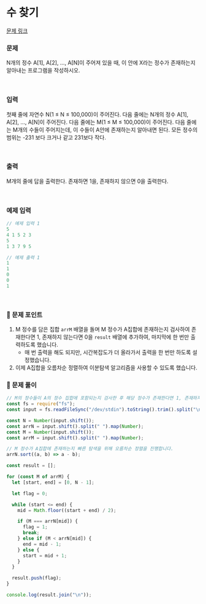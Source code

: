 # 수 찾기

[문제 링크](https://www.acmicpc.net/problem/1920)

### 문제

N개의 정수 A[1], A[2], …, A[N]이 주어져 있을 때, 이 안에 X라는 정수가 존재하는지 알아내는 프로그램을 작성하시오.

<br/>

### 입력

첫째 줄에 자연수 N(1 ≤ N ≤ 100,000)이 주어진다. 다음 줄에는 N개의 정수 A[1], A[2], …, A[N]이 주어진다. 다음 줄에는 M(1 ≤ M ≤ 100,000)이 주어진다. 다음 줄에는 M개의 수들이 주어지는데, 이 수들이 A안에 존재하는지 알아내면 된다. 모든 정수의 범위는 -231 보다 크거나 같고 231보다 작다.

<br/>

### 출력

M개의 줄에 답을 출력한다. 존재하면 1을, 존재하지 않으면 0을 출력한다.

<br/>

### 예제 입력

```jsx
// 예제 입력 1
5
4 1 5 2 3
5
1 3 7 9 5

// 예제 출력 1
1
1
0
0
1
```

<br/>

### 📕 문제 포인트

1. M 정수를 담은 집합 `arrM` 배열을 돌며 M 정수가 A집합에 존재하는지 검사하여 존재한다면 1, 존재하지 않는다면 0을 `result` 배열에 추가하여, 마지막에 한 번만 출력하도록 했습니다.
   - 매 번 출력을 해도 되지만, 시간복잡도가 더 올라가서 출력을 한 번만 하도록 설정했습니다.
2. 이제 A집합을 오름차순 정렬하여 이분탐색 알고리즘을 사용할 수 있도록 했습니다.

### 📝 문제 풀이

```js
// M의 정수들이 A의 정수 집합에 포함되는지 검사한 후 해당 정수가 존재한다면 1, 존재하지 않다면 0을 출력한다.
const fs = require("fs");
const input = fs.readFileSync("/dev/stdin").toString().trim().split("\n");

const N = Number(input.shift());
const arrN = input.shift().split(" ").map(Number);
const M = Number(input.shift());
const arrM = input.shift().split(" ").map(Number);

// M 정수가 A집합에 존재하는지 빠른 탐색을 위해 오름차순 정렬을 진행합니다.
arrN.sort((a, b) => a - b);

const result = [];

for (const M of arrM) {
  let [start, end] = [0, N - 1];

  let flag = 0;

  while (start <= end) {
    mid = Math.floor((start + end) / 2);

    if (M === arrN[mid]) {
      flag = 1;
      break;
    } else if (M < arrN[mid]) {
      end = mid - 1;
    } else {
      start = mid + 1;
    }
  }

  result.push(flag);
}

console.log(result.join("\n"));
```
